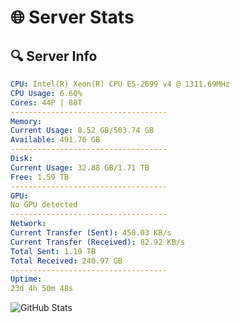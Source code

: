 # 🌐 Server Stats
## 🔍 Server Info
```yaml
CPU: Intel(R) Xeon(R) CPU E5-2699 v4 @ 1311.69MHz
CPU Usage: 6.60%
Cores: 44P | 88T
-----------------------------------
Memory:
Current Usage: 8.52 GB/503.74 GB
Available: 491.76 GB
-----------------------------------
Disk:
Current Usage: 32.88 GB/1.71 TB
Free: 1.59 TB
-----------------------------------
GPU:
No GPU detected
-----------------------------------
Network:
Current Transfer (Sent): 450.03 KB/s
Current Transfer (Received): 82.92 KB/s
Total Sent: 1.19 TB
Total Received: 240.97 GB
-----------------------------------
Uptime:
23d 4h 50m 48s
```
![GitHub Stats](https://img.shields.io/badge/Updated-2025-05-12_21:59:36-blue)